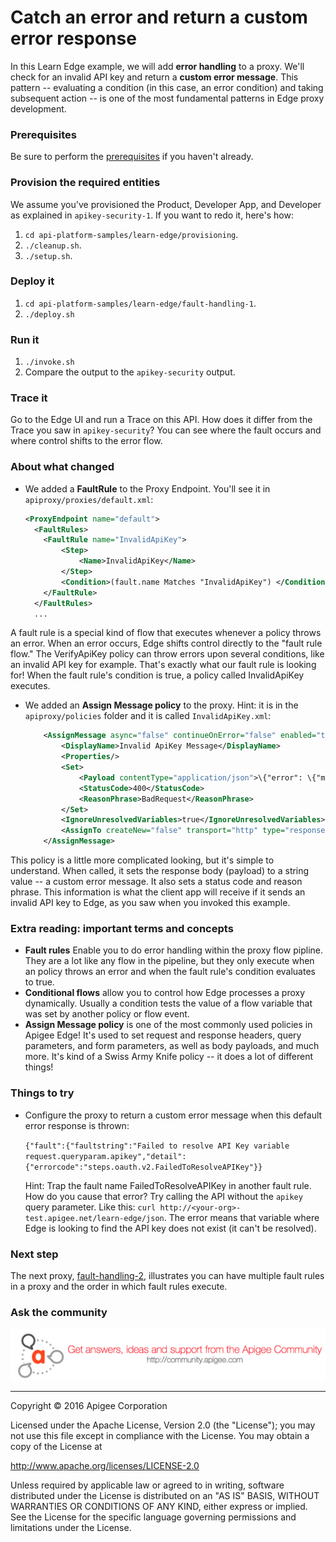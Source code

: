 # Catch an error and return a custom error response

In this Learn Edge example, we will add **error handling** to a proxy. We'll check for an invalid API key and return a **custom error message**. This pattern -- evaluating a condition (in this case, an error condition) and taking subsequent action -- is one of the most fundamental patterns in Edge proxy development. 

### Prerequisites

Be sure to perform the [prerequisites](https://github.com/apigee/api-platform-samples/tree/master/learn-edge#prerequisites) if you haven't already.

### Provision the required entities

We assume you've provisioned the Product, Developer App, and Developer as explained in `apikey-security-1`. If you want to redo it, here's how:

1. `cd api-platform-samples/learn-edge/provisioning`.
2. `./cleanup.sh`.
3. `./setup.sh`.

### Deploy it

1. `cd api-platform-samples/learn-edge/fault-handling-1`.
2. `./deploy.sh`

### Run it 
1. `./invoke.sh`
4. Compare the output to the `apikey-security` output. 

### Trace it

Go to the Edge UI and run a Trace on this API. How does it differ from the Trace you saw in `apikey-security`? You can see where the fault occurs and where control shifts to the error flow. 

### About what changed

* We added a **FaultRule** to the Proxy Endpoint. You'll see it in `apiproxy/proxies/default.xml`:

    ```xml
    <ProxyEndpoint name="default">
      <FaultRules>
        <FaultRule name="InvalidApiKey">
            <Step>
                <Name>InvalidApiKey</Name>
            </Step>
            <Condition>(fault.name Matches "InvalidApiKey") </Condition>
        </FaultRule>
      </FaultRules>
      ...
    ```

A fault rule is a special kind of flow that executes whenever a policy throws an error. When an error occurs, Edge shifts control directly to the "fault rule flow." The VerifyApiKey policy can throw errors upon several conditions, like an invalid API key for example. That's exactly what our fault rule is looking for! When the fault rule's condition is true, a policy called InvalidApiKey executes. 

* We added an **Assign Message policy** to the proxy. Hint: it is in the `apiproxy/policies` folder and it is called `InvalidApiKey.xml`:

    ```xml
        <AssignMessage async="false" continueOnError="false" enabled="true" name="InvalidApiKey">
            <DisplayName>Invalid ApiKey Message</DisplayName>
            <Properties/>
            <Set>
                <Payload contentType="application/json">\{"error": \{"message":"{fault.name}", "detail":"Please provide valid API key in the apikey query parameter.}} </Payload>
                <StatusCode>400</StatusCode>
                <ReasonPhrase>BadRequest</ReasonPhrase>
            </Set>
            <IgnoreUnresolvedVariables>true</IgnoreUnresolvedVariables>
            <AssignTo createNew="false" transport="http" type="response"/>
        </AssignMessage>
    ```


This policy is a little more complicated looking, but it's simple to understand. When called, it sets the response body (payload) to a string value -- a custom error message. It also sets a status code and reason phrase. This information is what the client app will receive if it sends an invalid API key to Edge, as you saw when you invoked this example.
 

### Extra reading: important terms and concepts

* **Fault rules** Enable you to do error handling within the proxy flow pipline. They are a lot like any flow in the pipeline, but they only execute when an policy throws an error and when the fault rule's condition evaluates to true. 
* **Conditional flows** allow you to control how Edge processes a proxy dynamically. Usually a condition tests the value of a flow variable that was set by another policy or flow event. 
* **Assign Message policy** is one of the most commonly used policies in Apigee Edge! It's used to set request and response headers, query parameters, and form parameters, as well as body payloads, and much more. It's kind of a Swiss Army Knife policy -- it does a lot of different things!

### Things to try

* Configure the proxy to return a custom error message when this default error response is thrown:

  `{"fault":{"faultstring":"Failed to resolve API Key variable request.queryparam.apikey","detail":{"errorcode":"steps.oauth.v2.FailedToResolveAPIKey"}}`

   Hint: Trap the fault name FailedToResolveAPIKey in another fault rule. How do you cause that error? Try calling the API without the `apikey` query parameter. Like this:  `curl http://<your-org>-test.apigee.net/learn-edge/json`. The error means that variable where Edge is looking to find the API key does not exist (it can't be resolved).


### Next step

The next proxy, [fault-handling-2](../fault-handling-2/README.md), illustrates you can have multiple fault rules in a proxy and the order in which fault rules execute.
   
### Ask the community

[![alt text](../../images/apigee-community.png "Apigee Community is a great place to ask questions and find answers about developing API proxies. ")](https://community.apigee.com?via=github)

---

Copyright © 2016 Apigee Corporation

Licensed under the Apache License, Version 2.0 (the "License"); you may not use
this file except in compliance with the License. You may obtain a copy
of the License at

http://www.apache.org/licenses/LICENSE-2.0

Unless required by applicable law or agreed to in writing, software
distributed under the License is distributed on an "AS IS" BASIS,
WITHOUT WARRANTIES OR CONDITIONS OF ANY KIND, either express or implied.
See the License for the specific language governing permissions and
limitations under the License.
